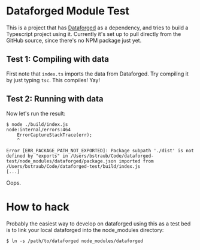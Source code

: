 # Dataforged Module Test

This is a project that has [Dataforged] as a dependency, and tries to build a Typescript project using it.
Currently it's set up to pull directly from the GitHub source, since there's no NPM package just yet.

## Test 1: Compiling with data

First note that `index.ts` imports the data from Dataforged.
Try compiling it by just typing `tsc`.
This compiles! Yay!

## Test 2: Running with data

Now let's run the result:

```
$ node ./build/index.js
node:internal/errors:464
    ErrorCaptureStackTrace(err);
    ^

Error [ERR_PACKAGE_PATH_NOT_EXPORTED]: Package subpath './dist' is not defined by "exports" in /Users/bstraub/Code/dataforged-test/node_modules/dataforged/package.json imported from /Users/bstraub/Code/dataforged-test/build/index.js
[...]
```

Oops.

# How to hack

Probably the easiest way to develop on dataforged using this as a test bed is to link your local dataforged into the node_modules directory:

```
$ ln -s /path/to/dataforged node_modules/dataforged
```

[Dataforged]: https://github.com/rsek/dataforged
